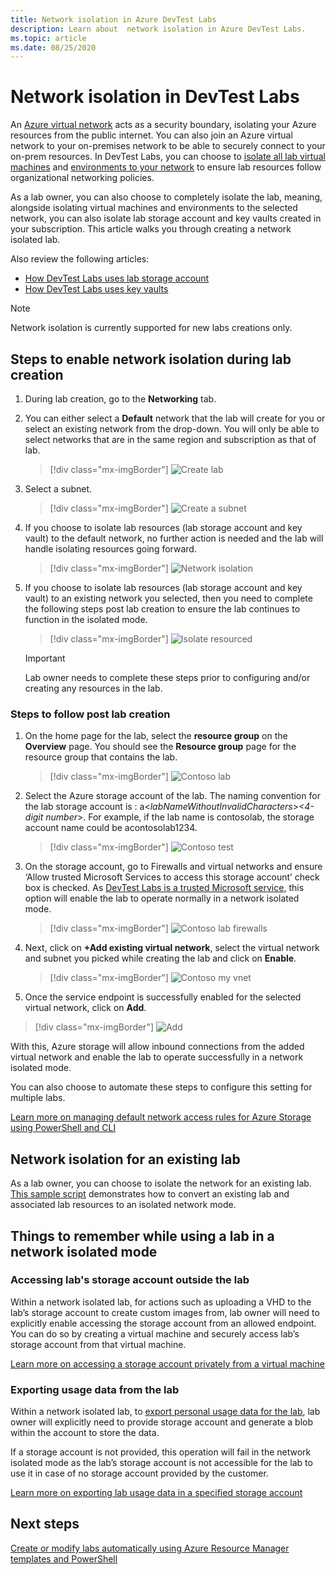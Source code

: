 ```yaml
---
title: Network isolation in Azure DevTest Labs
description: Learn about  network isolation in Azure DevTest Labs.
ms.topic: article
ms.date: 08/25/2020
---
```


# Network isolation in DevTest Labs

An [Azure virtual network](../virtual-network/virtual-networks-overview.md) acts as a security boundary, isolating your Azure resources from the public internet. You can also join an Azure virtual network to your on-premises network to be able to securely connect to your on-prem resources. In DevTest Labs, you can choose to [isolate all lab virtual machines](devtest-lab-configure-vnet.md) and [environments to your network](connect-environment-lab-virtual-network.md) to ensure lab resources follow organizational networking policies. 

As a lab owner, you can also choose to completely isolate the lab, meaning, alongside isolating virtual machines and environments to the selected network, you can also isolate lab storage account and key vaults created in your subscription. This article walks you through creating a network isolated lab. 

Also review the following articles:

- [How DevTest Labs uses lab storage account](encrypt-storage.md)
- [How DevTest Labs uses key vaults](devtest-lab-store-secrets-in-key-vault.md)
 
> [!NOTE]
> Network isolation is currently supported for new labs creations only.

## Steps to enable network isolation during lab creation

1. During lab creation, go to the **Networking** tab.
1. You can either select a **Default** network that the lab will create for you or select an existing network from the drop-down. You will only be able to select networks that are in the same region and subscription as that of lab. 

    > [!div class="mx-imgBorder"]
    > ![Create lab](./media/network-isolation/create-lab.png)
1. Select a subnet.

    > [!div class="mx-imgBorder"]
    > ![Create a subnet](./media/network-isolation/create-lab-subnet.png)
1. If you choose to isolate lab resources (lab storage account and key vault) to the default network, no further action is needed and the lab will handle isolating resources going forward.
 
    > [!div class="mx-imgBorder"]
    > ![Network isolation](./media/network-isolation/isolate-lab-resources.png)
1. If you choose to isolate lab resources (lab storage account and key vault) to an existing network you selected, then you need to complete the following steps post lab creation to ensure the lab continues to function in the isolated mode. 
 
    > [!div class="mx-imgBorder"]
    > ![Isolate resourced](./media/network-isolation/isolate-my-vnet.png)

    > [!IMPORTANT]
    > Lab owner needs to complete these steps prior to configuring and/or creating any resources in the lab.

### Steps to follow post lab creation

1. On the home page for the lab, select the **resource group** on the **Overview** page. You should see the **Resource group** page for the resource group that contains the lab. 
 
   > [!div class="mx-imgBorder"]
   > ![Contoso lab](./media/network-isolation/contoso-lab.png)
1. Select the Azure storage account of the lab. The naming convention for the lab storage account is : a<*labNameWithoutInvalidCharacters*>*<4-digit number*>. For example, if the lab name is contosolab, the storage account name could be acontosolab1234.
 
   > [!div class="mx-imgBorder"]
   > ![Contoso test](./media/network-isolation/contoso-test.png)
1. On the storage account, go to Firewalls and virtual networks and ensure ‘Allow trusted Microsoft Services to access this storage account’ check box is checked. As [DevTest Labs is a trusted Microsoft service](../storage/common/storage-network-security.md#trusted-microsoft-services), this option will enable the lab to operate normally in a network isolated mode. 

   > [!div class="mx-imgBorder"]
   > ![Contoso lab firewalls](./media/network-isolation/contoso-lab-firewalls-vnets.png)
1. Next, click on **+Add existing virtual network**, select the virtual network and subnet you picked while creating the lab and click on **Enable**. 

   > [!div class="mx-imgBorder"]
   > ![Contoso my vnet](./media/network-isolation/contoso-lab-my-vnet.png)
5.	Once the service endpoint is successfully enabled for the selected virtual network, click on **Add**. 

   > [!div class="mx-imgBorder"]
   > ![Add](./media/network-isolation/contoso-firewall-add.png)
 
With this, Azure storage will allow inbound connections from the added virtual network and enable the lab to operate successfully in a network isolated mode. 

You can also choose to automate these steps to configure this setting for multiple labs. 

[Learn more on managing default network access rules for Azure Storage using PowerShell and CLI](../storage/common/storage-network-security.md?toc=%2fazure%2fvirtual-network%2ftoc.json#powershell)

## Network isolation for an existing lab

As a lab owner, you can choose to isolate the network for an existing lab. [This sample script](https://github.com/Azure/azure-devtestlab/blob/master/Tools/ConvertDtlLabToIsolatedNetwork/Convert-DtlLabToIsolatedNetwork.ps1) demonstrates how to convert an existing lab and associated lab resources to an isolated network mode. 

## Things to remember while using a lab in a network isolated mode

### Accessing lab's storage account outside the lab 

Within a network isolated lab, for actions such as uploading a VHD to the lab’s storage account to create custom images from, lab owner will need to explicitly enable accessing the storage account from an allowed endpoint. You can do so by creating a virtual machine and securely access lab’s storage account from that virtual machine. 

[Learn more on accessing a storage account privately from a virtual machine](../private-link/tutorial-private-endpoint-storage-portal.md)

### Exporting usage data from the lab 

Within a network isolated lab, to [export personal usage data for the lab](personal-data-delete-export.md), lab owner will explicitly need to provide storage account and generate a blob within the account to store the data. 

If a storage account is not provided, this operation will fail in the network isolated mode as the lab’s storage account is not accessible for the lab to use it in case of no storage account provided by the customer. 

[Learn more on exporting lab usage data in a specified storage account](personal-data-delete-export.md#azure-powershell)

## Next steps

[Create or modify labs automatically using Azure Resource Manager templates and PowerShell](devtest-lab-use-arm-and-powershell-for-lab-resources.md)
